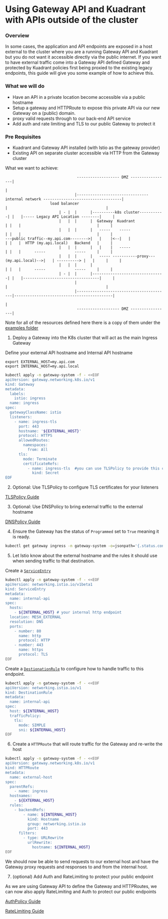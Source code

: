 # Using Gateway API and Kuadrant with APIs outside of the cluster


### Overview

In some cases, the application and API endpoints are exposed in a host external to the cluster where you are a running Gateway API and Kuadrant but you do not want it accessible directly via the public internet. If you want to have external traffic come into a Gateway API defined Gateway and protected by Kuadrant policies first being proxied to the existing legacy endpoints, this guide will give you some example of how to achieve this.


### What we will do
- Have an API in a private location become accessible via a public hostname
- Setup a gateway and HTTPRoute to expose this private API via our new Gateway on a (public) domain.
- proxy valid requests through to our back-end API service
- Add auth and rate limiting and TLS to our public Gateway to protect it



### Pre Requisites

- Kuadrant and Gateway API installed (with Istio as the gateway provider)
- Existing API on separate cluster accessible via HTTP from the Gateway cluster


What we want to achieve:

```
                                ------------------- DMZ -----------------|
                                                                         |
                               |-------------------------------- internal network -----------------------------------| 
                    load balancer                                        |                                            |           
                        | - |  |      |----------k8s cluster-----------| |   |----- Legacy API Location --------|     |
                        |   |  |      |  Gateway  Kuadrant             | |   |                                  |     |       
                        |   |  |      |   -----    -----               | |   |                                  |     |                     
---public traffic--my.api.com-------->|   |    |<--|   |               | |   |  HTTP (my.api.local)   Backend   |     |
                        |   |  |      |   |    |   -----               | |   |      -----             -----     |     | 
                        |   |  |      |   ----- -----------proxy---(my.api.local)-->|   | ----------> |   |     |     | 
                        |   |  |      |                                | |   |      -----             -----     |     | 
                        | - |  |      |--------------------------------| |   |----------------------------------|     | 
                               |                                         |                                            |   
                               |-----------------------------------------|--------------------------------------------| 
                                                                         |
                                ------------------- DMZ -----------------|       
```


Note for all of the resources defined here there is a copy of them under the [examples folder](https://github.com/Kuadrant/kuadrant-operator/examples/external-api-istio.yaml)

1) Deploy a Gateway into the K8s cluster that will act as the main Ingress Gateway

Define your external API hostname and Internal API hostname

```
export EXTERNAL_HOST=my.api.com
export INTERNAL_HOST=my.api.local

```

```bash
kubectl apply -n gateway-system -f - <<EOF
apiVersion: gateway.networking.k8s.io/v1
kind: Gateway
metadata:
  labels:
    istio: ingress
  name: ingress
spec:
  gatewayClassName: istio
  listeners:
    - name: ingress-tls
      port: 443
      hostname: '${EXTERNAL_HOST}'
      protocol: HTTPS
      allowedRoutes:
        namespaces:
          from: All
      tls:
        mode: Terminate
        certificateRefs:
          - name: ingress-tls  #you can use TLSPolicy to provide this certificate or provide it manually
            kind: Secret
EOF            
```

2) Optional: Use TLSPolicy to configure TLS certificates for your listeners

[TLSPolicy Guide](https://docs.kuadrant.io/latest/kuadrant-operator/doc/user-guides/tls/gateway-tls/)

3) Optional: Use DNSPolicy to bring external traffic to the external hostname

[DNSPolicy Guide](https://docs.kuadrant.io/latest/kuadrant-operator/doc/user-guides/dns/gateway-dns/#create-a-dns-provider-secret)

4) Ensure the Gateway has the status of `Programmed` set to `True` meaning it is ready. 

```bash
kubectl get gateway ingress -n gateway-system -o=jsonpath='{.status.conditions[?(@.type=="Programmed")].status}'
```

5) Let Istio know about the external hostname and the rules it should use when sending traffic to that destination.

Create a [`ServiceEntry`](https://istio.io/latest/docs/reference/config/networking/service-entry/)

```bash
kubectl apply -n gateway-system -f - <<EOF
apiVersion: networking.istio.io/v1beta1
kind: ServiceEntry
metadata:
  name: internal-api
spec:
  hosts:
    - ${INTERNAL_HOST} # your internal http endpoint
  location: MESH_EXTERNAL
  resolution: DNS
  ports:
    - number: 80
      name: http
      protocol: HTTP
    - number: 443
      name: https
      protocol: TLS
EOF
```


Create a [`DestionationRule`](https://istio.io/latest/docs/reference/config/networking/destination-rule/) to configure how to handle traffic to this endpoint.

```bash
kubectl apply -n gateway-system -f - <<EOF
apiVersion: networking.istio.io/v1
kind: DestinationRule
metadata:
  name: internal-api
spec:
  host: ${INTERNAL_HOST}
  trafficPolicy:
    tls:
      mode: SIMPLE
      sni: ${INTERNAL_HOST}
EOF
```


6) Create a `HTTPRoute` that will route traffic for the Gateway and re-write the host

```bash
kubectl apply -n gateway-system -f - <<EOF
apiVersion: gateway.networking.k8s.io/v1
kind: HTTPRoute
metadata:
  name: external-host
spec:
  parentRefs:
    - name: ingress
  hostnames:
    - ${EXTERNAL_HOST}
  rules:
    - backendRefs:
        - name: ${INTERNAL_HOST}
          kind: Hostname
          group: networking.istio.io
          port: 443
      filters:
        - type: URLRewrite
          urlRewrite:
            hostname: ${INTERNAL_HOST}
EOF
```

We should now be able to send requests to our external host and have the Gateway proxy requests and responses to and from the internal host.

7) (optional) Add Auth and RateLimiting to protect your public endpoint

As we are using Gateway API to define the Gateway and HTTPRoutes, we can now also apply RateLimiting and Auth to protect our public endpoints

[AuthPolicy Guide](https://docs.kuadrant.io/latest/kuadrant-operator/doc/user-guides/auth/auth-for-app-devs-and-platform-engineers/)

[RateLimiting Guide](https://docs.kuadrant.io/latest/kuadrant-operator/doc/user-guides/ratelimting/multi-rlp-multi-listener/)

